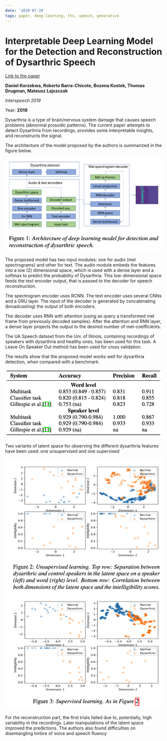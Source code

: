 ```yaml
---
date: '2020-07-28'
tags: paper, deep-learning, tts, speech, generative
---
```

# Interpretable Deep Learning Model for the Detection and Reconstruction of Dysarthric Speech

[Link to the paper](https://arxiv.org/abs/1907.04743)

**Daniel Korzekwa, Roberto Barra-Chicote, Bozena Kostek, Thomas Drugman, Mateusz Lajszczak**

*Interspeech 2019*

Year: **2019**

Dysarthria is a type of brain/nervous system damage that causes speech problems (abnormal prosodic patterns). The current paper attempts to detect Dysarthria from recordings, provides some interpretable insights, and reconstructs the signal.

The architecture of the model proposed by the authors is summarized in the figure below.


![](assets/korzekwa2019/architecture.png)

The proposed model has two input modules: one for audio (mel spectrograms) and other for text. The audio module embeds the features into a low (2) dimensional space, which is used with a dense layer and a softmax to predict the probability of Dysarthria. This low-dimensional space feeds the text encoder output, that is passed to the decoder for speech reconstruction.

The spectrogram encoder uses RCNN. The text encoder uses several CNNs and a GRU layer. The input of the decoder is generated by concatenating (broadcasting) the output of both encoders.

The decoder uses RNN with attention (using as query a transformed mel frame from previously decoded samples). After the attention and RNN layer, a dense layer projects the output to the desired number of mel-coefficients.

The UA Speech dataset from the Uni. of Illinois, containing recordings of speakers with dysarthria and healthy ones, has been used for this task. A Leave On Speaker Out method has been used for cross validation.

The results show that the proposed model works well for dysarthria detection, when compared with a benchmark.

![](assets/korzekwa2019/results.png)

Two variants of latent space for observing the different dysarthria features have been used: one unsupervised and one supervised

![](assets/korzekwa2019/latent.png)

For the reconstruction part, the first trials failed due to, potentially, high variability in the recordings. Later manipulations of the latent space improved the predictions. The authors also found difficulties on disentangling timbre of voice and speech fluency